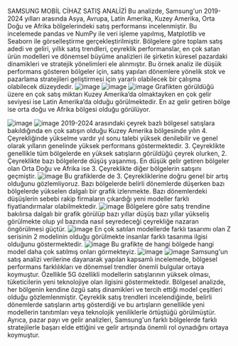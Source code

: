 SAMSUNG MOBİL CİHAZ SATIŞ ANALİZİ
Bu analizde, Samsung'un 2019-2024 yılları arasında Asya, Avrupa, Latin Amerika, Kuzey Amerika, Orta Doğu ve Afrika bölgelerindeki satış performansı incelenmiştir. Bu incelemede pandas ve NumPy ile veri işleme yapılmış, Matplotlib ve Seaborn ile görselleştirme gerçekleştirilmiştir. Bölgelere göre toplam satış adedi ve geliri, yıllık satış trendleri, çeyreklik performanslar, en çok satan ürün modelleri ve dönemsel büyüme analizleri ile şirketin küresel pazardaki dinamikleri ve stratejik yönelimleri ele alınmıştır. Bu örnek analiz ile düşük performans gösteren bölgeler için, satış yapılan dönemlere yönelik stok ve pazarlama stratejileri geliştirmesi için yararlı olabilecek bir çalışma olabilecek düzeydedir. 
![image](https://github.com/user-attachments/assets/83b44d49-a77d-4ab1-a0bc-2f1bc2669fe2)
![image](https://github.com/user-attachments/assets/95e7a0f8-5b03-49ca-84d4-6202694b4ea2)
![image](https://github.com/user-attachments/assets/314931cb-0967-4c83-9732-587dba7f8f8c)
Grafikten görüldüğü üzere en çok satış miktarı Kuzey Amerika’da olmaktayken en çok gelir seviyesi ise Latin Amerika’da olduğu görülmektedir. En az gelir getiren bölge ise orta doğu ve Afrika bölgesi olduğu görülüyor. 

![image](https://github.com/user-attachments/assets/3d8a256a-61ee-4a6c-bc57-ab497d9eade1)
![image](https://github.com/user-attachments/assets/4be89802-e872-487f-bc3d-defb4a02c2c5)
2019-2024 arasındaki çeyrek bazlı bölgesel satışlara bakıldığında en çok satışın olduğu Kuzey Amerika bölgesinde yılın 4. Çeyrekliğinde yükselme vardır yıl sonu talebi yüksek denilebilir ve genel olarak yılların genelinde yüksek performans göstermektedir. 3. Çeyreklikte genellikle tüm bölgelerde en yüksek satışların görüldüğü çeyrek olurken, 2. Çeyreklikte bazı bölgelerde düşüş yaşanmış. En düşük gelir getiren bölgeler olan Orta Doğu ve Afrika ise 3. Çeyreklikte diğer bölgelerin satışını geçmiştir.
![image](https://github.com/user-attachments/assets/3a110acb-4b25-430f-b3ba-81166e7e4ef1)
Bu grafiklerde de 3. Çeyrekliklerine doğru genel bir artış olduğunu gözlemliyoruz. Bazı bölgelerde belirli dönemlerde düşerken bazı bölgelerde yükselen dalgalı bir grafik izlenmekte. Bazı dönemlerdeki düşüşlerin sebebi rakip firmaların çıkardığı yeni modeller farklı fiyatlandırmalar olabilmektedir.
![image](https://github.com/user-attachments/assets/147cda95-5c1e-44cc-8971-aafd682b01f5)
Bölgelere göre satış trendine bakılırsa dalgalı bir grafik görülüp bazı yıllar düşüş bazı yıllar yükseliş görülmekte olup yıl bazında nasıl seyredeceği çeyrekliğe nazaran öngörülmesi güçtür.
![image](https://github.com/user-attachments/assets/7956a198-173d-4bc7-bc4e-f6778f1c94cb)
En çok satılan modellerde farklı tasarımı olan Z serisinin 2 modelinin olduğu görülmekte insanlar farklı tasarıma ilgisi olduğunu göstermektedir.
![image](https://github.com/user-attachments/assets/516dc628-cbcb-4491-aad4-fa95e22cc3bd)
Bu grafikte de hangi bölgede hangi model daha çok satılmış onları görmekteyiz. 
![image](https://github.com/user-attachments/assets/b1dae94e-a0b7-4204-82f2-7287184eaa44)
![image](https://github.com/user-attachments/assets/41317146-ceff-4d97-9e83-5382733f3529)
Samsung'un satış analizi verilerine dayanarak yapılan kapsamlı incelemede, bölgesel performans farklılıkları ve dönemsel trendler önemli bulgular ortaya koymuştur. Özellikle 5G özellikli modellerin satışlarının yüksek olması, tüketicilerin yeni teknolojiye olan ilgisini göstermektedir. Bölgesel analizde, her bölgenin kendine özgü satış dinamikleri ve tercih ettiği model çeşitleri olduğu gözlemlenmiştir. Çeyreklik satış trendleri incelendiğinde, belirli dönemlerde satışların artış gösterdiği ve bu artışların genellikle yeni modellerin tanıtımları veya teknolojik yeniliklerle örtüştüğü görülmüştür. Ayrıca, pazar payı ve gelir analizleri, Samsung'un farklı bölgelerde farklı stratejilerle başarı elde ettiğini ve gelir artışında önemli rol oynadığını ortaya koymuştur.



